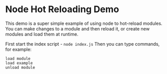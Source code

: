 # Node Hot Reloading Demo
This demo is a super simple example of using node to hot-reload modules.
You can make changes to a module and then reload it, or create new modules and load them at runtime.

First start the index script - `node index.js`
Then you can type commands, for example:

```
load module
load example
unload module
```
